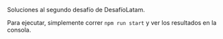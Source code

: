 Soluciones al segundo desafío de DesafíoLatam.

Para ejecutar, simplemente correr `npm run start` y ver los resultados en la consola.